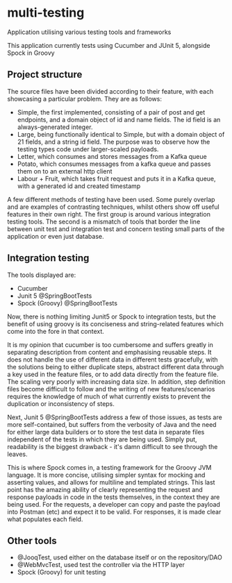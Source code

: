 # multi-testing
Application utilising various testing tools and frameworks

This application currently tests using Cucumber and JUnit 5, alongside Spock in Groovy

## Project structure

The source files have been divided according to their feature, with each showcasing a particular problem. They are as follows:

* Simple, the first implemented, consisting of a pair of post and get endpoints, and a domain object of id and name fields. The id field is an always-generated integer.
* Large, being functionally identical to Simple, but with a domain object of 21 fields, and a string id field. The purpose was to observe how the testing types code under larger-scaled payloads.
* Letter, which consumes and stores messages from a Kafka queue
* Potato, which consumes messages from a kafka queue and passes them on to an external http client
* Labour + Fruit, which takes fruit request and puts it in a Kafka queue, with a generated id and created timestamp

A few different methods of testing have been used. Some purely overlap and are examples of contrasting techniques, whilst others show off useful features in their own right. The first group is around various integration testing tools. The second is a mismatch of tools that border the line between unit test and integration test and concern testing small parts of the application or even just database.

## Integration testing

The tools displayed are:

* Cucumber
* Junit 5 @SpringBootTests
* Spock (Groovy) @SpringBootTests

Now, there is nothing limiting Junit5 or Spock to integration tests, but the benefit of using groovy is its conciseness and string-related features which come into the fore in that context.

It is my opinion that cucumber is too cumbersome and suffers greatly in separating description from content and emphasising reusable steps. It does not handle the use of different data in different tests gracefully, with the solutions being to either duplicate steps, abstract different data through a key used in the feature files, or to add data directly from the feature file. The scaling very poorly with increasing data size. In addition, step definition files become difficult to follow and the writing of new features/scenarios requires the knowledge of much of what currently exists to prevent the duplication or inconsistency of steps.

Next, Junit 5 @SpringBootTests address a few of those issues, as tests are more self-contained, but suffers from the verbosity of Java and the need for either large data builders or to store the test data in separate files independent of the tests in which they are being used. Simply put, readability is the biggest drawback - it's damn difficult to see through the leaves.

This is where Spock comes in, a testing framework for the Groovy JVM language. It is more concise, utilising simpler syntax for mocking and asserting values, and allows for multiline and templated strings. This last point has the amazing ability of clearly representing the request and response payloads in code in the tests themselves, in the context they are being used. For the requests, a developer can copy and paste the payload into Postman (etc) and expect it to be valid. For responses, it is made clear what populates each field.

## Other tools

* @JooqTest, used either on the database itself or on the repository/DAO
* @WebMvcTest, used test the controller via the HTTP layer
* Spock (Groovy) for unit testing